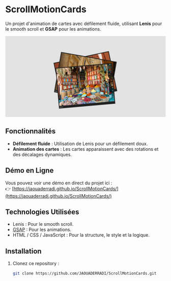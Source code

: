 # ScrollMotionCards

Un projet d'animation de cartes avec défilement fluide, utilisant **Lenis** pour le smooth scroll et **GSAP** pour les animations.

![Résultat Final](./assets/images/result.png)

## Fonctionnalités
- **Défilement fluide** : Utilisation de Lenis pour un défilement doux.
- **Animation des cartes** : Les cartes apparaissent avec des rotations et des décalages dynamiques.

## Démo en Ligne
Vous pouvez voir une démo en direct du projet ici :  
👉 [https://jaouaderradi.github.io/ScrollMotionCards/](https://jaouaderradi.github.io/ScrollMotionCards/)

## Technologies Utilisées
- Lenis : Pour le smooth scroll.
- [GSAP](https://gsap.com) : Pour les animations.
- HTML / CSS / JavaScript : Pour la structure, le style et la logique.

## Installation
1. Clonez ce repository :
   ```bash
   git clone https://github.com/JAOUADERRADI/ScrollMotionCards.git
